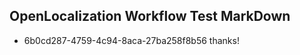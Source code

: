 ## OpenLocalization Workflow Test MarkDown
* 6b0cd287-4759-4c94-8aca-27ba258f8b56 thanks!

<!--HONumber=Sep16_HO1-->


